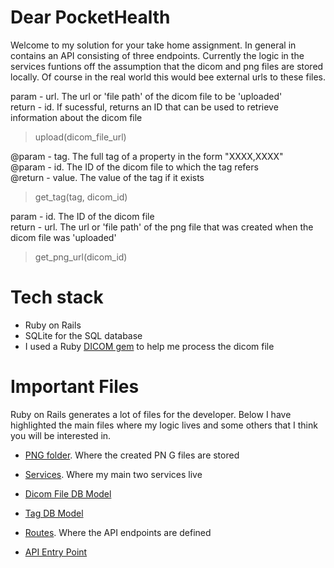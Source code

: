 # Dear PocketHealth

Welcome to my solution for your take home assignment. In general in contains an API consisting of three endpoints. Currently the logic in the services funtions off the assumption that the dicom and png files are stored locally. Of course in the real world this would bee external urls to these files.

param - url. The url or 'file path' of the dicom file to be 'uploaded'\
return - id. If sucessful, returns an ID that can be used to retrieve information about the dicom file
> upload(dicom_file_url)

@param - tag. The full tag of a property in the form "XXXX,XXXX"\
@param - id. The ID of the dicom file to which the tag refers\
@return - value. The value of the tag if it exists
> get_tag(tag, dicom_id)

param - id. The ID of the dicom file\
return - url. The url or 'file path' of the png file that was created when the dicom file was 'uploaded'
> get_png_url(dicom_id)


# Tech stack
- Ruby on Rails
- SQLite for the SQL database
- I used a Ruby [DICOM gem](https://github.com/dicom/ruby-dicom/tree/e736255966b35dd4fb46008dca53da7a2353a612) to help me process the dicom file

# Important Files
Ruby on Rails generates a lot of files for the developer. Below I have highlighted the main files where my logic lives and some others that I think you will be interested in.

- [PNG folder](https://github.com/Raffi-Kudlac/pocket/tree/main/app/assets/created_png_files). Where the created PN G files are stored

- [Services](https://github.com/Raffi-Kudlac/pocket/tree/main/app/services). Where my main two services live


- [Dicom File DB Model](https://github.com/Raffi-Kudlac/pocket/blob/main/app/models/dicom_file.rb)

- [Tag DB Model](https://github.com/Raffi-Kudlac/pocket/blob/main/app/models/tag.rb)

- [Routes](https://github.com/Raffi-Kudlac/pocket/blob/main/config/routes.rb). Where the API endpoints are defined

- [API Entry Point](https://github.com/Raffi-Kudlac/pocket/blob/main/app/controllers/api/v1/main_controller.rb)

